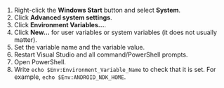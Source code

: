 1. Right-click the **Windows Start** button and select **System**.
2. Click **Advanced system settings**.
3. Click **Environment Variables...**.
4. Click **New...** for user variables or system variables (it does not usually matter).
5. Set the variable name and the variable value.
6. Restart Visual Studio and all command/PowerShell prompts.
7. Open PowerShell.
8. Write `echo $Env:Environment_Variable_Name` to check that it is set. For example, `echo $Env:ANDROID_NDK_HOME`.